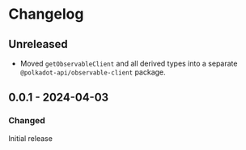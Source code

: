 # Changelog

## Unreleased

- Moved `getObservableClient` and all derived types into a separate `@polkadot-api/observable-client` package.

## 0.0.1 - 2024-04-03

### Changed

Initial release
